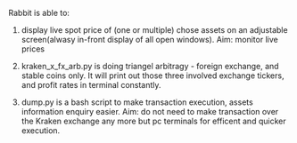 Rabbit is able to: 

1. display live spot price of (one or multiple) chose assets on an adjustable screen(alwasy in-front display of all open windows).
   Aim: monitor live prices
2. kraken_x_fx_arb.py is doing triangel arbitragy - foreign exchange, and stable coins only. It will print out those three involved exchange tickers, and profit rates in terminal constantly.

3. dump.py is a bash script to make transaction execution, assets information enquiry easier.
  Aim: do not need to make transaction over the Kraken exchange any more but pc terminals for efficent and quicker execution.   
